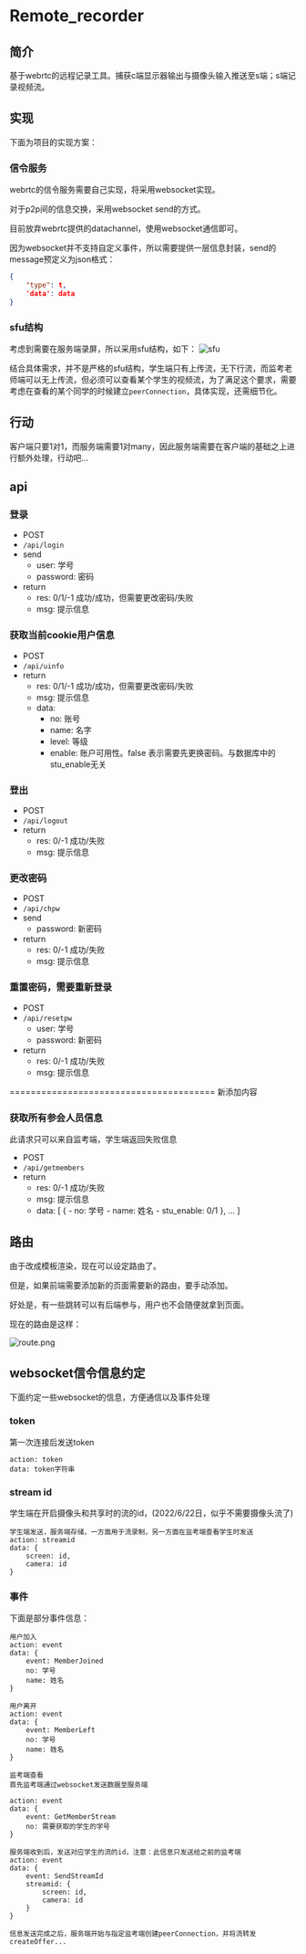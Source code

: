 # Remote_recorder
## 简介
基于webrtc的远程记录工具。捕获c端显示器输出与摄像头输入推送至s端；s端记录视频流。

## 实现
下面为项目的实现方案：

### 信令服务
webrtc的信令服务需要自己实现，将采用websocket实现。

对于p2p间的信息交换，采用websocket send的方式。

目前放弃webrtc提供的datachannel，使用websocket通信即可。

因为websocket并不支持自定义事件，所以需要提供一层信息封装，send的message预定义为json格式：
```json
{
    "type": t,
    'data': data
}
```

### sfu结构
考虑到需要在服务端录屏，所以采用sfu结构，如下：
![sfu](readme_img/sfu.PNG)

结合具体需求，并不是严格的sfu结构，学生端只有上传流，无下行流，而监考老师端可以无上传流，但必须可以查看某个学生的视频流，为了满足这个要求，需要考虑在查看的某个同学的时候建立`peerConnection`，具体实现，还需细节化。

## 行动
客户端只要1对1，而服务端需要1对many，因此服务端需要在客户端的基础之上进行额外处理，行动吧...

## api

### 登录

- POST
- `/api/login`
- send
	- user: 学号
	- password: 密码
- return
	- res: 0/1/-1 成功/成功，但需要更改密码/失败
	- msg: 提示信息

### 获取当前cookie用户信息

- POST
- `/api/uinfo`
- return
	- res: 0/1/-1 成功/成功，但需要更改密码/失败
	- msg: 提示信息
	- data:
		- no: 账号
		- name: 名字
		- level: 等级
		- enable: 账户可用性。false 表示需要先更换密码。与数据库中的stu_enable无关

### 登出

- POST
- `/api/logout`
- return
	- res: 0/-1 成功/失败
	- msg: 提示信息

### 更改密码

- POST
- `/api/chpw`
- send
	- password: 新密码
- return
	- res: 0/-1 成功/失败
	- msg: 提示信息

### 重置密码，需要重新登录

- POST
- `/api/resetpw`
	- user: 学号
	- password: 新密码
- return
	- res: 0/-1 成功/失败
	- msg: 提示信息

=======================================
新添加内容

### 获取所有参会人员信息
此请求只可以来自监考端，学生端返回失败信息

- POST
- `/api/getmembers`
- return
	- res: 0/-1 成功/失败
	- msg: 提示信息
	- data: [
		{
			- no: 学号
			- name: 姓名
			- stu_enable: 0/1 
		},
		...
	]


## 路由

由于改成模板渲染，现在可以设定路由了。

但是，如果前端需要添加新的页面需要新的路由，要手动添加。

好处是，有一些跳转可以有后端参与，用户也不会随便就拿到页面。

现在的路由是这样：

![route.png](readme_img/route.png)


## websocket信令信息约定
下面约定一些websocket的信息，方便通信以及事件处理

### token
第一次连接后发送token

```
action: token
data: token字符串
```

### stream id 
学生端在开启摄像头和共享时的流的id，(2022/6/22日，似乎不需要摄像头流了)

```
学生端发送，服务端存储，一方面用于流录制，另一方面在监考端查看学生时发送
action: streamid
data: {
	screen: id,
	camera: id
}
```

### 事件
下面是部分事件信息：

```
用户加入
action: event
data: {
	event: MemberJoined
	no: 学号
	name: 姓名
}

用户离开
action: event
data: {
	event: MemberLeft
	no: 学号
	name: 姓名
}

监考端查看
首先监考端通过websocket发送数据至服务端

action: event
data: {
	event: GetMemberStream
	no: 需要获取的学生的学号
}

服务端收到后，发送对应学生的流的id，注意：此信息只发送给之前的监考端
action: event
data: {
	event: SendStreamId 
	streamid: {
		screen: id,
		camera: id
	}
}

信息发送完成之后，服务端开始与指定监考端创建peerConnection，并将流转发
createOffer...

```

